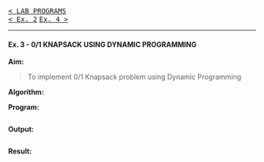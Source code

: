 [<kbd>< LAB PROGRAMS</kbd>](../README.md#lab-programs)  
[<kbd>< Ex. 2</kbd>](../lab_programs/e1.md)
[<kbd> Ex. 4 ></kbd>](../lab_programs/e4.md)

---

#### Ex. 3 - 0/1 KNAPSACK USING DYNAMIC PROGRAMMING

**Aim:**
> To implement 0/1 Knapsack problem using Dynamic Programming

**Algorithm:**
> 

**Program:**
```c

```

**Output:**
```sh

```

**Result:**
> 
